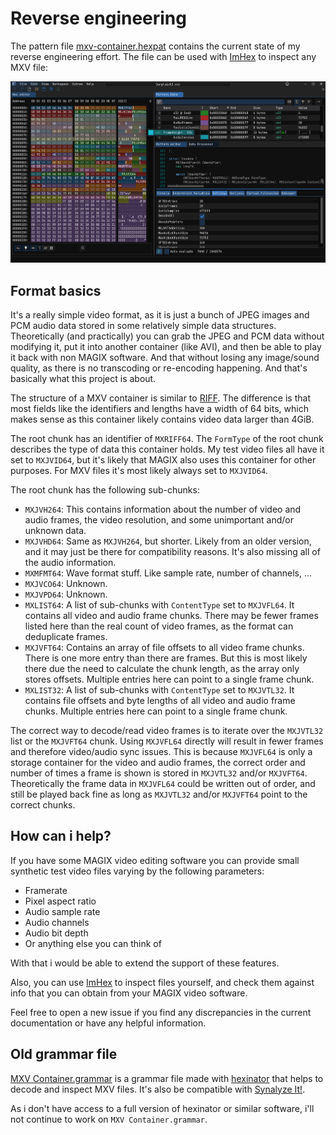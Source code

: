 # Reverse engineering

The pattern file [mxv-container.hexpat](./mxv-container.hexpat) contains the current state of my reverse engineering effort.
The file can be used with [ImHex] to inspect any MXV file:

![ImHex usage example](ImHex-example.png)

## Format basics

It's a really simple video format, as it is just a bunch of JPEG images and PCM audio data stored in some relatively simple data structures.
Theoretically (and practically) you can grab the JPEG and PCM data without modifying it, put it into another container (like AVI), and then be able to play it back with non MAGIX software.
And that without losing any image/sound quality, as there is no transcoding or re-encoding happening.
And that's basically what this project is about.

The structure of a MXV container is similar to [RIFF].
The difference is that most fields like the identifiers and lengths have a width of 64 bits, which makes sense as this container likely contains video data larger than 4GiB.

The root chunk has an identifier of `MXRIFF64`.
The `FormType` of the root chunk describes the type of data this container holds.
My test video files all have it set to `MXJVID64`, but it's likely that MAGIX also uses this container for other purposes.
For MXV files it's most likely always set to `MXJVID64`.

The root chunk has the following sub-chunks:

- `MXJVH264`: This contains information about the number of video and audio frames, the video resolution, and some unimportant and/or unknown data.
- `MXJVHD64`: Same as `MXJVH264`, but shorter.
  Likely from an older version, and it may just be there for compatibility reasons.
  It's also missing all of the audio information.
- `MXMFMT64`: Wave format stuff. Like sample rate, number of channels, ...
- `MXJVCO64`: Unknown.
- `MXJVPD64`: Unknown.
- `MXLIST64`: A list of sub-chunks with `ContentType` set to `MXJVFL64`.
  It contains all video and audio frame chunks.
  There may be fewer frames listed here than the real count of video frames, as the format can deduplicate frames.
- `MXJVFT64`: Contains an array of file offsets to all video frame chunks.
  There is one more entry than there are frames.
  But this is most likely there due the need to calculate the chunk length, as the array only stores offsets.
  Multiple entries here can point to a single frame chunk.
- `MXLIST32`: A list of sub-chunks with `ContentType` set to `MXJVTL32`.
  It contains file offsets and byte lengths of all video and audio frame chunks.
  Multiple entries here can point to a single frame chunk.

The correct way to decode/read video frames is to iterate over the `MXJVTL32` list or the `MXJVFT64` chunk.
Using `MXJVFL64` directly will result in fewer frames and therefore video/audio sync issues.
This is because `MXJVFL64` is only a storage container for the video and audio frames, the correct order and number of times a frame is shown is stored in `MXJVTL32` and/or `MXJVFT64`.
Theoretically the frame data in `MXJVFL64` could be written out of order, and still be played back fine as long as `MXJVTL32` and/or `MXJVFT64` point to the correct chunks.

## How can i help?

If you have some MAGIX video editing software you can provide small synthetic test video files varying by the following parameters:

- Framerate
- Pixel aspect ratio
- Audio sample rate
- Audio channels
- Audio bit depth
- Or anything else you can think of

With that i would be able to extend the support of these features.

Also, you can use [ImHex] to inspect files yourself, and check them against info that you can obtain from your MAGIX video software.

Feel free to open a new issue if you find any discrepancies in the current documentation or have any helpful information.

## Old grammar file

[MXV Container.grammar](./MXV%20Container.grammar) is a grammar file made with [hexinator] that helps to decode and inspect MXV files.
It's also be compatible with [Synalyze It!].

As i don't have access to a full version of hexinator or similar software, i'll not continue to work on `MXV Container.grammar`.

[ImHex]: https://imhex.werwolv.net/
[hexinator]: https://hexinator.com
[Synalyze It!]: https://www.synalysis.net/
[RIFF]: https://en.wikipedia.org/wiki/Resource_Interchange_File_Format
